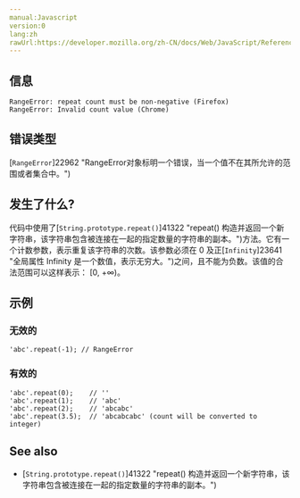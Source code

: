 ```yaml
---
manual:Javascript
version:0
lang:zh
rawUrl:https://developer.mozilla.org/zh-CN/docs/Web/JavaScript/Reference/Errors/Negative_repetition_count
---
```






## 信息<a name="信息"></a>

```
RangeError: repeat count must be non-negative (Firefox)
RangeError: Invalid count value (Chrome)

```

## 错误类型<a name="错误类型"></a>


[`RangeError`]22962 "RangeError对象标明一个错误，当一个值不在其所允许的范围或者集合中。")


## 发生了什么?<a name="发生了什么"></a>


代码中使用了[`String.prototype.repeat()`]41322 "repeat() 构造并返回一个新字符串，该字符串包含被连接在一起的指定数量的字符串的副本。")方法。它有一个计数参数，表示重复该字符串的次数。该参数必须在 0 及正[`Infinity`]23641 "全局属性 Infinity 是一个数值，表示无穷大。")之间，且不能为负数。该值的合法范围可以这样表示： [0, +∞)。


## 示例<a name="示例"></a>

### 无效的<a name="无效的"></a>

```
'abc'.repeat(-1); // RangeError
```

### 有效的<a name="有效的"></a>

```
'abc'.repeat(0);    // ''
'abc'.repeat(1);    // 'abc'
'abc'.repeat(2);    // 'abcabc'
'abc'.repeat(3.5);  // 'abcabcabc' (count will be converted to integer)
```

## See also<a name="See_also"></a>

* [`String.prototype.repeat()`]41322 "repeat() 构造并返回一个新字符串，该字符串包含被连接在一起的指定数量的字符串的副本。")



